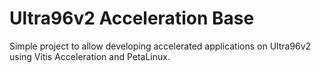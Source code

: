 # Ultra96v2 Acceleration Base

Simple project to allow developing accelerated applications on
Ultra96v2 using Vitis Acceleration and PetaLinux.
